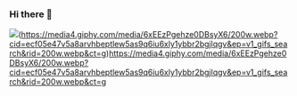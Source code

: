 ### Hi there 👋

<!--
**josedelamate/josedelamate** is a ✨ _special_ ✨ repository because its `README.md` (this file) appears on your GitHub profile.

Here are some ideas to get you started:

- 🔭 I’m currently working on ...
- 🌱 I’m currently learning ...
- 👯 I’m looking to collaborate on ...
- 🤔 I’m looking for help with ...
- 💬 Ask me about ...
- 📫 How to reach me: ...
- 😄 Pronouns: ...
- ⚡ Fun fact: ...
-->
<img src="https://www.shutterstock.com/pt/image-photo/business-people-meeting-discussion-corporate-team-333183608">(https://media4.giphy.com/media/6xEEzPgehze0DBsyX6/200w.webp?cid=ecf05e47v5a8arvhbeptlew5as9q6iu6xly1ybbr2bgjlqgv&ep=v1_gifs_search&rid=200w.webp&ct=g)https://media4.giphy.com/media/6xEEzPgehze0DBsyX6/200w.webp?cid=ecf05e47v5a8arvhbeptlew5as9q6iu6xly1ybbr2bgjlqgv&ep=v1_gifs_search&rid=200w.webp&ct=g
